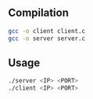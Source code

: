 ## Compilation
```bash
gcc -o client client.c
gcc -o server server.c
```

## Usage
```bash
./server <IP> <PORT>
./client <IP> <PORT>
```
